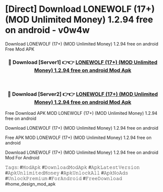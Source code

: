 # [Direct] Download LONEWOLF (17+) (MOD Unlimited Money) 1.2.94 free on android - v0w4w
Download LONEWOLF (17+) (MOD Unlimited Money) 1.2.94 free on android Free Mod APK

<div align="center">
<h3>🔴 Download [Server1] 👉👉 <a href="https://apk-comot.site?title=LONEWOLF_(17+)_(MOD_Unlimited_Money)_1.2.94_free_on_android">LONEWOLF (17+) (MOD Unlimited Money) 1.2.94 free on android Mod Apk</a></h3><br>

<h3>🔴 Download [Server2] 👉👉 <a href="https://apk-comot.site?title=LONEWOLF_(17+)_(MOD_Unlimited_Money)_1.2.94_free_on_android">LONEWOLF (17+) (MOD Unlimited Money) 1.2.94 free on android Mod Apk</a></h3>
</div>


Free Download APK MOD LONEWOLF (17+) (MOD Unlimited Money) 1.2.94 free on android

Download LONEWOLF (17+) (MOD Unlimited Money) 1.2.94 free on android 

Free APK MOD LONEWOLF (17+) (MOD Unlimited Money) 1.2.94 free on android 

Download LONEWOLF (17+) (MOD Unlimited Money) 1.2.94 free on android Mod For Android

𝚃𝚊𝚐𝚜: #𝙼𝚘𝚍𝙰𝚙𝚔 #𝙳𝚘𝚠𝚗𝚕𝚘𝚊𝚍𝙼𝚘𝚍𝙰𝚙𝚔 #𝙰𝚙𝚔𝙻𝚊𝚝𝚎𝚜𝚝𝚅𝚎𝚛𝚜𝚒𝚘𝚗 #𝙰𝚙𝚔𝚄𝚗𝚕𝚒𝚖𝚒𝚝𝚎𝚍𝙼𝚘𝚗𝚎𝚢 #𝙰𝚙𝚔𝚄𝚗𝚕𝚘𝚌𝚔𝙰𝚕𝚕 #𝙰𝚙𝚔𝙽𝚘𝙰𝚍𝚜 #𝚄𝚗𝚕𝚘𝚌𝚔𝙿𝚛𝚎𝚖𝚒𝚞𝚖 #𝙵𝚘𝚛𝙰𝚗𝚍𝚛𝚘𝚒𝚍 #𝙵𝚛𝚎𝚎𝙳𝚘𝚠𝚗𝚕𝚘𝚊𝚍 #home_design_mod_apk
